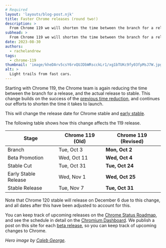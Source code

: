 ```yaml
---
# Required
layout: 'layouts/blog-post.njk'
title: Faster Chrome releases (round two!)
description: >
  From Chrome 119 we will shorten the time between the branch for a release and release to stable.
subhead: >
  From Chrome 119 we will shorten the time between the branch for a release and release to stable.
date: 2023-08-30
authors:
  - rachelandrew
tags:
  - chrome-119
thumbnail: 'image/kheDArv5csY6rvQUJDbWRscckLr1/xg1bTUKc9fy03fpMsJ7W.jpg'
alt: >
  Light trails from fast cars.
---
```


Starting with Chrome 119, the Chrome team is again reducing the time between the branch for a release, and the actual release to stable. This change builds on the success of the [previous time reduction](/blog/faster-chrome-releases/), and continues our efforts to shorten the time it takes to launch.

This will change the release date for Chrome stable and [early stable](/blog/early-stable/). 

The following table shows how this change affects the 119 release.

<table>
  <thead>
    <tr>
      <th>Stage</th>
      <th>Chrome 119 (Old)</th>
      <th>Chrome 119 (Revised)</th>
    </tr>
  </thead>
  <tbody>
    <tr>
      <td>Branch </td>
      <td>Tue, Oct 3</td>
      <td><strong>Mon, Oct 2</strong></td>
    </tr>
    <tr>
      <td>Beta Promotion</td>
      <td>Wed, Oct 11</td>
      <td><strong>Wed, Oct 4</strong></td>
    </tr>
    <tr>
      <td>Stable Cut</td>
      <td>Tue, Oct 31</td>
      <td><strong>Tue, Oct 24</strong></td>
    </tr>
    <tr>
      <td>Early Stable Release</td>
      <td>Wed, Nov 1</td>
      <td><strong>Wed, Oct 25</strong></td>
    </tr>
    <tr>
      <td>Stable Release</td>
      <td>Tue, Nov 7</td>
      <td><strong>Tue, Oct 31</strong></td>
    </tr>
  </tbody>
</table>

Note that Chrome 120 stable will release on December 6 due to this change, and all dates after this have been adjusted to account for this.

You can keep track of upcoming releases on the [Chrome Status Roadmap](https://chromestatus.com/roadmap), and see the schedule in detail on the [Chromium Dashboard](https://chromiumdash.appspot.com/schedule). We publish a post on this site for each [beta release](/tags/beta/), so you can keep track of upcoming changes to Chrome. 

_Hero image by [Caleb George](https://unsplash.com/@seemoris)._

